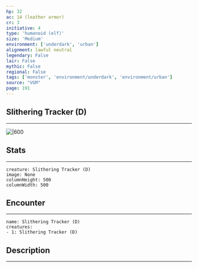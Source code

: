 ```yaml
---
hp: 32
ac: 14 (leather armor)
cr: 3
initiative: 4
type: 'humanoid (elf)'    
size: 'Medium'
environment: ['underdark', 'urban']
alignment: lawful neutral
legendary: False
lair: False
mythic: False
regional: False
tags: ['monster', 'environment/underdark', 'environment/urban']
source: "VGM"
page: 191
---
```


## Slithering Tracker (D)
---

![|600](D:/Program%20Files/5e.tools/img/bestiary/VGM/Slithering%20Tracker.jpg)

## Stats
---

```statblock
creature: Slithering Tracker (D)
image: None
columnHeight: 500
columnWidth: 500
```

## Encounter
---

```encounter-table
name: Slithering Tracker (D)
creatures:
- 1: Slithering Tracker (D)
```

## Description
---




